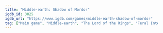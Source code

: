 ```yaml
---
title: "Middle-earth: Shadow of Mordor"
igdb_id: 3025
igdb_url: "https://www.igdb.com/games/middle-earth-shadow-of-mordor"
tag: ["Main game", "Middle-earth", "The Lord of the Rings", "Feral Interactive", "WB Games", "Monolith Productions", "Behaviour Interactive", "Role-playing (RPG)", "Hack and slash/Beat 'em up", "Adventure", "Single player", "Third person", "Action", "Fantasy", "Stealth", "Open world"]
---
```

